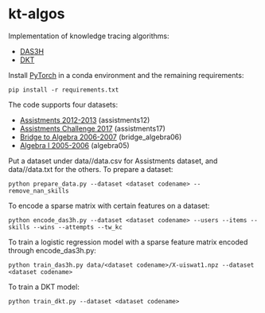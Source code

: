 # kt-algos
Implementation of knowledge tracing algorithms:
- [DAS3H](https://arxiv.org/pdf/1905.06873.pdf)
- [DKT](https://stanford.edu/~cpiech/bio/papers/deepKnowledgeTracing.pdf)

Install [PyTorch](https://pytorch.org) in a conda environment and the remaining requirements:

```
pip install -r requirements.txt
```

The code supports four datasets:
- [Assistments 2012-2013](https://sites.google.com/site/assistmentsdata/home/2012-13-school-data-with-affect) (assistments12)
- [Assistments Challenge 2017](https://sites.google.com/view/assistmentsdatamining) (assistments17)
- [Bridge to Algebra 2006-2007](https://pslcdatashop.web.cmu.edu/KDDCup/downloads.jsp) (bridge_algebra06)
- [Algebra I 2005-2006](https://pslcdatashop.web.cmu.edu/KDDCup/downloads.jsp) (algebra05)

Put a dataset under data/<dataset codename>/data.csv for Assistments dataset, and data/<dataset codename>/data.txt for the others. To prepare a dataset:

```
python prepare_data.py --dataset <dataset codename> --remove_nan_skills
```

To encode a sparse matrix with certain features on a dataset:

```
python encode_das3h.py --dataset <dataset codename> --users --items --skills --wins --attempts --tw_kc
```

To train a logistic regression model with a sparse feature matrix encoded through encode_das3h.py:

```
python train_das3h.py data/<dataset codename>/X-uiswat1.npz --dataset <dataset codename>
```

To train a DKT model:

```
python train_dkt.py --dataset <dataset codename>
```

